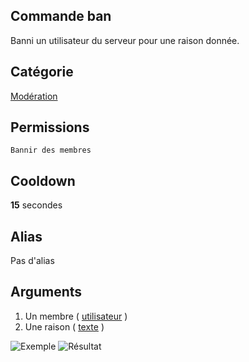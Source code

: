 ## Commande ban
Banni un utilisateur du serveur pour une raison donnée.

## Catégorie
[Modération](../categories/moderation.md)

## Permissions
`Bannir des membres`

## Cooldown
**15** secondes

## Alias
Pas d'alias

## Arguments
1. Un membre ( [utilisateur](../others/user.md) )
2. Une raison ( [texte](../others/texte.md) )

![Exemple](https://media.discordapp.net/attachments/976356791451529236/977561617673891950/unknown.png)
![Résultat](https://media.discordapp.net/attachments/976356791451529236/977563621083185172/unknown.png)